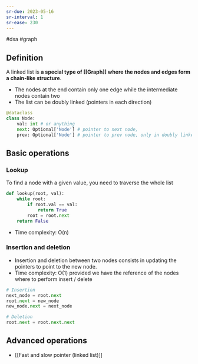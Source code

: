 ```yaml
---
sr-due: 2023-05-16
sr-interval: 1
sr-ease: 230
---
```


#dsa #graph

## Definition

A linked list is **a special type of [[Graph]] where the nodes and edges form a chain-like structure**.
- The nodes at the end contain only one edge while the intermediate nodes contain two
- The list can be doubly linked (pointers in each direction)

```python
@dataclass
class Node:
	val: int # or anything
	next: Optional['Node'] # pointer to next node,
	prev: Optional['Node'] # pointer to prev node, only in doubly linked list
```

## Basic operations

### Lookup

To find a node with a given value, you need to traverse the whole list
```python
def lookup(root, val):
	while root:
		if root.val == val:
			return True
		root = root.next
	return False
```
- Time complexity: O(n)

### Insertion and deletion

- Insertion and deletion between two nodes consists in updating the pointers to point to the new node.
- Time complexity: O(1) provided we have the reference of the nodes where to perform insert / delete

```python
# Insertion
next_node = root.next
root.next = new_node
new_node.next = next_node
```
```python
# Deletion
root.next = root.next.next
```

## Advanced operations

- [[Fast and slow pointer (linked list)]]
